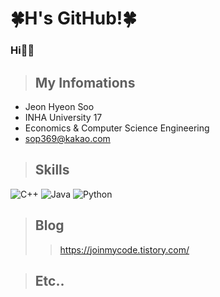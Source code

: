

<!---
HyeonDeul/HyeonDeul is a ✨ special ✨ repository because its `README.md` (this file) appears on your GitHub profile.
You can click the Preview link to take a look at your changes.
--->
# 🍀H's GitHub!🍀

### Hi🙋‍♂️ 
> ## My Infomations
* Jeon Hyeon Soo
* INHA University 17
* Economics & Computer Science Engineering
* <sop369@kakao.com>

> ## Skills

<img alt="C++" src = "https://img.shields.io/badge/C++-00599C.svg?&style=flat&logo=c%2B%2B&logoColor=white"/> <img alt="Java" src = "https://img.shields.io/badge/Java-E53232.svg?&style=flat&logo=java&logoColor=white"/> <img alt="Python" src = "https://img.shields.io/badge/Python-3776AB.svg?&style=flat&logo=python&logoColor=white"/>

> ## Blog
>    > <https://joinmycode.tistory.com/>

> ## Etc..

